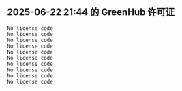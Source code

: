 ## 2025-06-22 21:44 的 GreenHub 许可证
```
No license code
No license code
No license code
No license code
No license code
No license code
No license code
No license code
No license code
No license code
```
